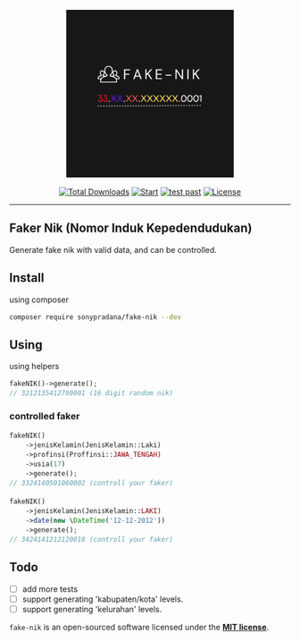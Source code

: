 <p align="center">
    <img src="https://raw.githubusercontent.com/sonypradana/fake-nik/main/art/logo.png" height= 300 alt="fake nik logo">
    <p align="center">
        <a href="https://packagist.org/packages/sonypradana/fake-nik"><img alt="Total Downloads" src="https://img.shields.io/packagist/dt/sonypradana/fake-nik"></a>
        <a href="https://github.com/sonypradana/fake-nik/actions"><img alt="Start" src="https://img.shields.io/github/stars/SonyPradana/fake-nik"></a>
        <a href="https://github.com/SonyPradana/fake-nik/actions/workflows/tests.yml"><img alt="test past" src="https://github.com/SonyPradana/fake-nik/actions/workflows/tests.yml/badge.svg"></a>
        <a href="https://github.com/SonyPradana/fake-nik/blob/main/LICENSE.md"><img alt="License" src="https://img.shields.io/github/license/SonyPradana/fake-nik"></a>
    </p>
</p>

------

## Faker Nik (Nomor Induk Kepedendudukan)
Generate fake nik with valid data, and can be controlled.

## Install
using composer
```bash
composer require sonypradana/fake-nik --dev
```
## Using
using helpers
```php
fakeNIK()->generate();
// 3212135412780001 (16 digit random nik)
```

### controlled faker
```php
fakeNIK()
    ->jenisKelamin(JenisKelamin::Laki)
    ->profinsi(Proffinsi::JAWA_TENGAH)
    ->usia(17)
    ->generate();
// 3324140501060002 (controll your faker)

fakeNIK()
    ->jenisKelamin(JenisKelamin::LAKI)
    ->date(new \DateTime('12-12-2012'))
    ->generate();
// 3424141212120018 (controll your faker)
```

## Todo
- [ ] add more tests
- [ ] support generating 'kabupaten/kota' levels.
- [ ] support generating 'kelurahan' levels.

`fake-nik` is an open-sourced software licensed under the **[MIT license](https://opensource.org/licenses/MIT)**.
